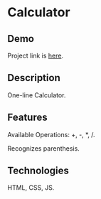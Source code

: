 # Calculator

## Demo

Project link is [here](https://giorgibali.github.io/Calculator/).

## Description

One-line Calculator.

## Features

Available Operations: +, -, *, /.

Recognizes parenthesis.

## Technologies

HTML, CSS, JS.